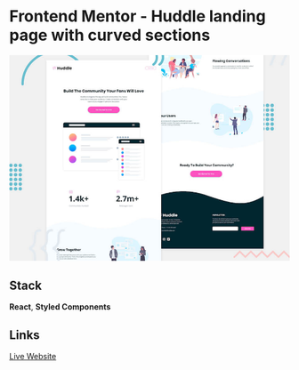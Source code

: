 # Frontend Mentor - Huddle landing page with curved sections

![Header/intro section for the Huddle landing page with curved sections](./design/desktop-preview.jpg)

## Stack

**React**, **Styled Components**

## Links

[Live Website](https://kind-leavitt-16bd1e.netlify.app/)
